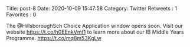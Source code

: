 Title: post-8
Date: 2020-10-09 15:47:58
Category: Twitter
Retweets : 1
Favorites : 0

The @HillsboroughSch Choice Application window opens soon. Visit our website https://t.co/h0EEnkVmf1 to learn more about our IB Middle Years Programme. https://t.co/mq8m53KgLw